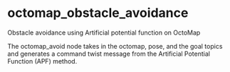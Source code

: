 # octomap_obstacle_avoidance
Obstacle avoidance using Artificial potential function on OctoMap

The octomap_avoid node takes in the octomap, pose, and the goal topics and generates a command twist message from the Artificial Potential Function (APF) method.
